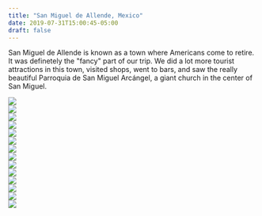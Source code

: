 ```yaml
---
title: "San Miguel de Allende, Mexico"
date: 2019-07-31T15:00:45-05:00
draft: false
---
```


<link href="/styles/common.css" rel="stylesheet">

<div class="content-shadow-container center-title-container">
    <p>San Miguel de Allende is known as a town where Americans come to retire.
    It was definetely the "fancy" part of our trip. We did a lot more tourist
    attractions in this town, visited shops, went to bars, and saw the really
    beautiful Parroquia de San Miguel Arcángel, a giant church in the center
    of San Miguel.</p>
</div>

<div class="content-shadow-container">
    <a href="https://imagizer.imageshack.com/v2/640x480q90/924/VuXglD.jpg" target="_blank">
        <img src="https://imagizer.imageshack.com/v2/640x480q90/924/VuXglD.jpg"/>
    </a>
</div>

<div class="content-long-shadow-container">
    <a href="https://imagizer.imageshack.com/v2/640x480q90/923/K1igkm.jpg" target="_blank">
        <img src="https://imagizer.imageshack.com/v2/640x480q90/923/K1igkm.jpg"/>
    </a>
</div>

<div class="content-long-shadow-container">
    <a href="https://imagizer.imageshack.com/v2/640x480q90/923/D76rRK.jpg" target="_blank">
        <img src="https://imagizer.imageshack.com/v2/640x480q90/923/D76rRK.jpg"/>
    </a>
</div>

<div class="content-long-shadow-container">
    <a href="https://imagizer.imageshack.com/v2/640x480q90/924/v6grkH.jpg" target="_blank">
        <img src="https://imagizer.imageshack.com/v2/640x480q90/924/v6grkH.jpg"/>
    </a>
</div>

<div class="content-shadow-container">
    <a href="https://imagizer.imageshack.com/v2/640x480q90/922/BR1elj.jpg" target="_blank">
        <img src="https://imagizer.imageshack.com/v2/640x480q90/922/BR1elj.jpg"/>
    </a>
</div>

<div class="content-shadow-container">
    <a href="https://imagizer.imageshack.com/v2/640x480q90/921/vCj8Em.jpg" target="_blank">
        <img src="https://imagizer.imageshack.com/v2/640x480q90/921/vCj8Em.jpg"/>
    </a>
</div>

<div class="content-shadow-container">
    <a href="https://imagizer.imageshack.com/v2/640x480q90/922/hf1LgF.jpg" target="_blank">
        <img src="https://imagizer.imageshack.com/v2/640x480q90/922/hf1LgF.jpg"/>
    </a>
</div>

<div class="content-long-shadow-container">
    <a href="https://imagizer.imageshack.com/v2/640x480q90/921/O9Qi5L.jpg" target="_blank">
        <img src="https://imagizer.imageshack.com/v2/640x480q90/921/O9Qi5L.jpg"/>
    </a>
</div>

<div class="content-long-shadow-container">
    <a href="https://imagizer.imageshack.com/v2/640x480q90/924/ewOZ3M.jpg" target="_blank">
        <img src="https://imagizer.imageshack.com/v2/640x480q90/924/ewOZ3M.jpg"/>
    </a>
</div>

<div class="content-long-shadow-container">
    <a href="https://imagizer.imageshack.com/v2/640x480q90/921/iOY03X.jpg" target="_blank">
        <img src="https://imagizer.imageshack.com/v2/640x480q90/921/iOY03X.jpg"/>
    </a>
</div>

<div class="content-shadow-container">
    <a href="https://imagizer.imageshack.com/v2/640x480q90/922/YacH3h.jpg" target="_blank">
        <img src="https://imagizer.imageshack.com/v2/640x480q90/922/YacH3h.jpg"/>
    </a>
</div>

<div class="content-shadow-container">
    <a href="https://imagizer.imageshack.com/v2/640x480q90/922/H8kOdU.jpg" target="_blank">
        <img src="https://imagizer.imageshack.com/v2/640x480q90/922/H8kOdU.jpg"/>
    </a>
</div>

<div class="content-shadow-container">
    <a href="https://imagizer.imageshack.com/v2/640x480q90/921/AOqwDe.jpg" target="_blank">
        <img src="https://imagizer.imageshack.com/v2/640x480q90/921/AOqwDe.jpg"/>
    </a>
</div>

<div class="content-shadow-container">
    <a href="https://imagizer.imageshack.com/v2/640x480q90/924/rAcVKK.jpg" target="_blank">
        <img src="https://imagizer.imageshack.com/v2/640x480q90/924/rAcVKK.jpg"/>
    </a>
</div>
